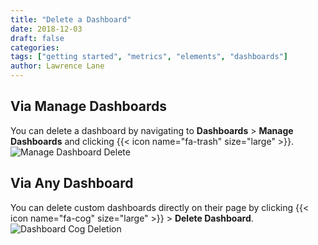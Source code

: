 ```yaml
---
title: "Delete a Dashboard"
date: 2018-12-03
draft: false
categories:
tags: ["getting started", "metrics", "elements", "dashboards"]
author: Lawrence Lane
---
```


## Via Manage Dashboards
You can delete a dashboard by navigating to **Dashboards** > **Manage Dashboards** and clicking {{< icon name="fa-trash" size="large" >}}.
![Manage Dashboard Delete](/images/delete-dashboard/manage-dashboard-delete.png)

## Via Any Dashboard
You can delete custom dashboards directly on their page by clicking {{< icon name="fa-cog" size="large" >}} > **Delete Dashboard**.
![Dashboard Cog Deletion](/images/delete-dashboard/dashboard-cog-deletion.png)
